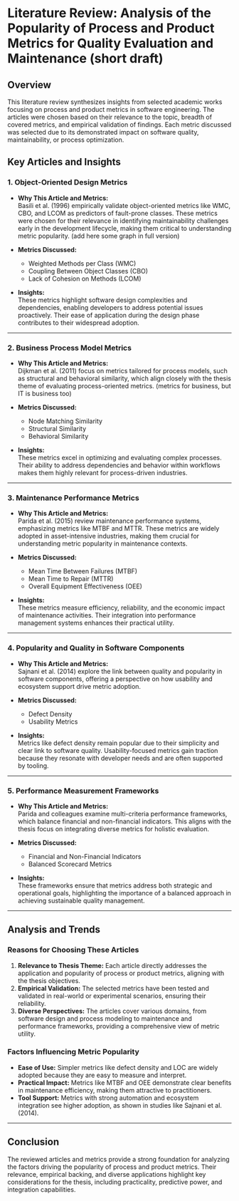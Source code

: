 # Literature Review: Analysis of the Popularity of Process and Product Metrics for Quality Evaluation and Maintenance (short draft)

## Overview
This literature review synthesizes insights from selected academic works focusing on process and product metrics in software engineering. The articles were chosen based on their relevance to the topic, breadth of covered metrics, and empirical validation of findings. Each metric discussed was selected due to its demonstrated impact on software quality, maintainability, or process optimization.

## Key Articles and Insights

### 1. **Object-Oriented Design Metrics**
- **Why This Article and Metrics:**  
  Basili et al. (1996) empirically validate object-oriented metrics like WMC, CBO, and LCOM as predictors of fault-prone classes. These metrics were chosen for their relevance in identifying maintainability challenges early in the development lifecycle, making them critical to understanding metric popularity. (add here some graph in full version)

- **Metrics Discussed:**  
  - Weighted Methods per Class (WMC)  
  - Coupling Between Object Classes (CBO)  
  - Lack of Cohesion on Methods (LCOM)  

- **Insights:**  
  These metrics highlight software design complexities and dependencies, enabling developers to address potential issues proactively. Their ease of application during the design phase contributes to their widespread adoption.

---

### 2. **Business Process Model Metrics**
- **Why This Article and Metrics:**  
  Dijkman et al. (2011) focus on metrics tailored for process models, such as structural and behavioral similarity, which align closely with the thesis theme of evaluating process-oriented metrics. (metrics for business, but IT is business too)

- **Metrics Discussed:**  
  - Node Matching Similarity  
  - Structural Similarity  
  - Behavioral Similarity  

- **Insights:**  
  These metrics excel in optimizing and evaluating complex processes. Their ability to address dependencies and behavior within workflows makes them highly relevant for process-driven industries.

---

### 3. **Maintenance Performance Metrics**
- **Why This Article and Metrics:**  
  Parida et al. (2015) review maintenance performance systems, emphasizing metrics like MTBF and MTTR. These metrics are widely adopted in asset-intensive industries, making them crucial for understanding metric popularity in maintenance contexts.

- **Metrics Discussed:**  
  - Mean Time Between Failures (MTBF)  
  - Mean Time to Repair (MTTR)  
  - Overall Equipment Effectiveness (OEE)  

- **Insights:**  
  These metrics measure efficiency, reliability, and the economic impact of maintenance activities. Their integration into performance management systems enhances their practical utility.

---

### 4. **Popularity and Quality in Software Components**
- **Why This Article and Metrics:**  
  Sajnani et al. (2014) explore the link between quality and popularity in software components, offering a perspective on how usability and ecosystem support drive metric adoption.

- **Metrics Discussed:**  
  - Defect Density  
  - Usability Metrics  

- **Insights:**  
  Metrics like defect density remain popular due to their simplicity and clear link to software quality. Usability-focused metrics gain traction because they resonate with developer needs and are often supported by tooling.

---

### 5. **Performance Measurement Frameworks**
- **Why This Article and Metrics:**  
  Parida and colleagues examine multi-criteria performance frameworks, which balance financial and non-financial indicators. This aligns with the thesis focus on integrating diverse metrics for holistic evaluation.

- **Metrics Discussed:**  
  - Financial and Non-Financial Indicators  
  - Balanced Scorecard Metrics  

- **Insights:**  
  These frameworks ensure that metrics address both strategic and operational goals, highlighting the importance of a balanced approach in achieving sustainable quality management.

---

## Analysis and Trends

### **Reasons for Choosing These Articles**
1. **Relevance to Thesis Theme:** Each article directly addresses the application and popularity of process or product metrics, aligning with the thesis objectives.  
2. **Empirical Validation:** The selected metrics have been tested and validated in real-world or experimental scenarios, ensuring their reliability.  
3. **Diverse Perspectives:** The articles cover various domains, from software design and process modeling to maintenance and performance frameworks, providing a comprehensive view of metric utility.

### **Factors Influencing Metric Popularity**
- **Ease of Use:** Simpler metrics like defect density and LOC are widely adopted because they are easy to measure and interpret.  
- **Practical Impact:** Metrics like MTBF and OEE demonstrate clear benefits in maintenance efficiency, making them attractive to practitioners.  
- **Tool Support:** Metrics with strong automation and ecosystem integration see higher adoption, as shown in studies like Sajnani et al. (2014).

---

## Conclusion
The reviewed articles and metrics provide a strong foundation for analyzing the factors driving the popularity of process and product metrics. Their relevance, empirical backing, and diverse applications highlight key considerations for the thesis, including practicality, predictive power, and integration capabilities.

